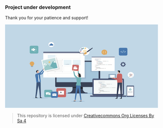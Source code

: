 ### Project under development

Thank you for your patience and support!

![Proyect management](img/projectmanagement.png)

>This repository is licensed under
>[Creativecommons Org Licenses By Sa 4](http://creativecommons.org/licenses/by-sa/4.0/)
